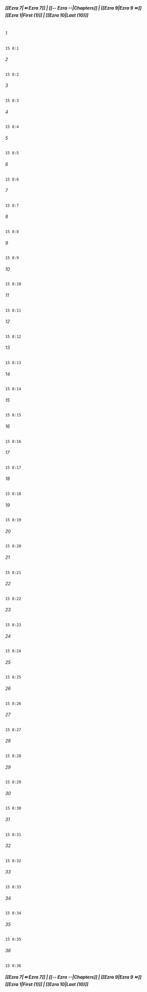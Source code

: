 
##### **[[Ezra 7|⏪ Ezra 7]] | [[-- Ezra --|Chapters]] | [[Ezra 9|Ezra 9 ⏩]]**<br>**[[Ezra 1|First (1)]] | [[Ezra 10|Last (10)]]**<br><br>

###### 1
``` verse
15 8:1
```
###### 2
``` verse
15 8:2
```
###### 3
``` verse
15 8:3
```
###### 4
``` verse
15 8:4
```
###### 5
``` verse
15 8:5
```
###### 6
``` verse
15 8:6
```
###### 7
``` verse
15 8:7
```
###### 8
``` verse
15 8:8
```
###### 9
``` verse
15 8:9
```
###### 10
``` verse
15 8:10
```
###### 11
``` verse
15 8:11
```
###### 12
``` verse
15 8:12
```
###### 13
``` verse
15 8:13
```
###### 14
``` verse
15 8:14
```
###### 15
``` verse
15 8:15
```
###### 16
``` verse
15 8:16
```
###### 17
``` verse
15 8:17
```
###### 18
``` verse
15 8:18
```
###### 19
``` verse
15 8:19
```
###### 20
``` verse
15 8:20
```
###### 21
``` verse
15 8:21
```
###### 22
``` verse
15 8:22
```
###### 23
``` verse
15 8:23
```
###### 24
``` verse
15 8:24
```
###### 25
``` verse
15 8:25
```
###### 26
``` verse
15 8:26
```
###### 27
``` verse
15 8:27
```
###### 28
``` verse
15 8:28
```
###### 29
``` verse
15 8:29
```
###### 30
``` verse
15 8:30
```
###### 31
``` verse
15 8:31
```
###### 32
``` verse
15 8:32
```
###### 33
``` verse
15 8:33
```
###### 34
``` verse
15 8:34
```
###### 35
``` verse
15 8:35
```
###### 36
``` verse
15 8:36
```

##### **[[Ezra 7|⏪ Ezra 7]] | [[-- Ezra --|Chapters]] | [[Ezra 9|Ezra 9 ⏩]]**<br>**[[Ezra 1|First (1)]] | [[Ezra 10|Last (10)]]**
